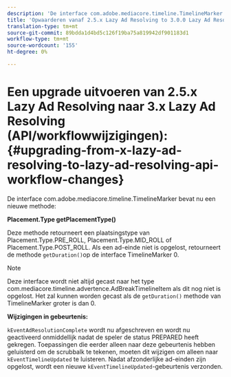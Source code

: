```yaml
---
description: 'De interface com.adobe.mediacore.timeline.TimelineMarker bevat nu een nieuwe methode '
title: 'Opwaarderen vanaf 2.5.x Lazy Ad Resolving to 3.0.0 Lazy Ad Resolving (API/Workflow changes) '
translation-type: tm+mt
source-git-commit: 89bdda1d4bd5c126f19ba75a819942df901183d1
workflow-type: tm+mt
source-wordcount: '155'
ht-degree: 0%

---
```



# Een upgrade uitvoeren van 2.5.x Lazy Ad Resolving naar 3.x Lazy Ad Resolving (API/workflowwijzigingen):{#upgrading-from-x-lazy-ad-resolving-to-lazy-ad-resolving-api-workflow-changes}

De interface com.adobe.mediacore.timeline.TimelineMarker bevat nu een nieuwe methode:

**Placement.Type getPlacementType()**

Deze methode retourneert een plaatsingstype van Placement.Type.PRE_ROLL, Placement.Type.MID_ROLL of Placement.Type.POST_ROLL. Als een ad-einde niet is opgelost, retourneert de methode `getDuration()`op de interface TimelineMarker 0.

>[!NOTE]
>
>Deze interface wordt niet altijd gecast naar het type com.mediacore.timeline.advertence.AdBreakTimelineItem als dit nog niet is opgelost. Het zal kunnen worden gecast als de `getDuration()` methode van TimelineMarker groter is dan 0.

**Wijzigingen in gebeurtenis:**

`kEventAdResolutionComplete` wordt nu afgeschreven en wordt nu geactiveerd onmiddellijk nadat de speler de status PREPARED heeft gekregen. Toepassingen die eerder alleen naar deze gebeurtenis hebben geluisterd om de scrubbalk te tekenen, moeten dit wijzigen om alleen naar `kEventTimelineUpdated` te luisteren. Nadat afzonderlijke ad-einden zijn opgelost, wordt een nieuwe `kEventTimelineUpdated`-gebeurtenis verzonden.
